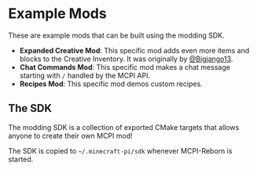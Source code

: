 # Example Mods
These are example mods that can be built using the modding SDK.

* **Expanded Creative Mod**: This specific mod adds even more items and blocks to the Creative Inventory. It was originally by [@Bigjango13](https://github.com/bigjango13).
* **Chat Commands Mod**: This specific mod makes a chat message starting with `/` handled by the MCPI API.
* **Recipes Mod**: This specific mod demos custom recipes.

## The SDK
The modding SDK is a collection of exported CMake targets that allows anyone to create their own MCPI mod!

The SDK is copied to `~/.minecraft-pi/sdk` whenever MCPI-Reborn is started.
